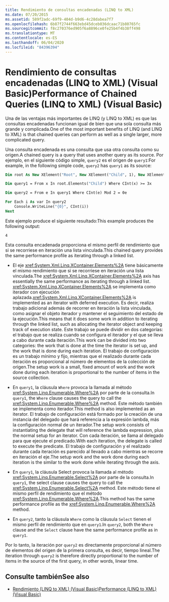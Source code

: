 ```yaml
---
title: Rendimiento de consultas encadenadas (LINQ to XML)
ms.date: 07/20/2015
ms.assetid: 589f2adc-69f9-404d-b9d6-4c28dabea7f7
ms.openlocfilehash: 6b87f2744f663ebd45dceb036dcaac71b80765fc
ms.sourcegitcommit: f8c270376ed905f6a8896ce0fe25b4f4b38ff498
ms.translationtype: MT
ms.contentlocale: es-ES
ms.lasthandoff: 06/04/2020
ms.locfileid: "84396394"
---
```

# <a name="performance-of-chained-queries-linq-to-xml-visual-basic"></a><span data-ttu-id="0eb58-102">Rendimiento de consultas encadenadas (LINQ to XML) (Visual Basic)</span><span class="sxs-lookup"><span data-stu-id="0eb58-102">Performance of Chained Queries (LINQ to XML) (Visual Basic)</span></span>

<span data-ttu-id="0eb58-103">Una de las ventajas más importantes de LINQ (y LINQ to XML) es que las consultas encadenadas funcionan igual de bien que una sola consulta más grande y complicada.</span><span class="sxs-lookup"><span data-stu-id="0eb58-103">One of the most important benefits of LINQ (and LINQ to XML) is that chained queries can perform as well as a single larger, more complicated query.</span></span>

<span data-ttu-id="0eb58-104">Una consulta encadenada es una consulta que usa otra consulta como su origen.</span><span class="sxs-lookup"><span data-stu-id="0eb58-104">A chained query is a query that uses another query as its source.</span></span> <span data-ttu-id="0eb58-105">Por ejemplo, en el siguiente código simple, `query2` es el origen de `query1`:</span><span class="sxs-lookup"><span data-stu-id="0eb58-105">For example, in the following simple code, `query2` has `query1` as its source:</span></span>

```vb
Dim root As New XElement("Root", New XElement("Child", 1), New XElement("Child", 2), New XElement("Child", 3), New XElement("Child", 4))

Dim query1 = From x In root.Elements("Child") Where CInt(x) >= 3x

Dim query2 = From e In query1 Where CInt(e) Mod 2 = 0e

For Each i As var In query2
    Console.WriteLine("{0}", CInt(i))
Next
```

<span data-ttu-id="0eb58-106">Este ejemplo produce el siguiente resultado:</span><span class="sxs-lookup"><span data-stu-id="0eb58-106">This example produces the following output:</span></span>

```console
4
```

<span data-ttu-id="0eb58-107">Esta consulta encadenada proporciona el mismo perfil de rendimiento que si se recorriese en iteración una lista vinculada.</span><span class="sxs-lookup"><span data-stu-id="0eb58-107">This chained query provides the same performance profile as iterating through a linked list.</span></span>

- <span data-ttu-id="0eb58-108">El eje <xref:System.Xml.Linq.XContainer.Elements%2A> tiene básicamente el mismo rendimiento que si se recorriese en iteración una lista vinculada.</span><span class="sxs-lookup"><span data-stu-id="0eb58-108">The <xref:System.Xml.Linq.XContainer.Elements%2A> axis has essentially the same performance as iterating through a linked list.</span></span> <span data-ttu-id="0eb58-109"><xref:System.Xml.Linq.XContainer.Elements%2A> se implementa como iterador con ejecución aplazada.</span><span class="sxs-lookup"><span data-stu-id="0eb58-109"><xref:System.Xml.Linq.XContainer.Elements%2A> is implemented as an iterator with deferred execution.</span></span> <span data-ttu-id="0eb58-110">Es decir, realiza trabajo adicional además de recorrer en iteración la lista vinculada, como asignar el objeto iterador y mantener el seguimiento del estado de la ejecución.</span><span class="sxs-lookup"><span data-stu-id="0eb58-110">This means that it does some work in addition to iterating through the linked list, such as allocating the iterator object and keeping track of execution state.</span></span> <span data-ttu-id="0eb58-111">Este trabajo se puede dividir en dos categorías: el trabajo que se realiza cuando se configura el iterador y el que se lleva a cabo durante cada iteración.</span><span class="sxs-lookup"><span data-stu-id="0eb58-111">This work can be divided into two categories: the work that is done at the time the iterator is set up, and the work that is done during each iteration.</span></span> <span data-ttu-id="0eb58-112">El trabajo de configuración es un trabajo mínimo y fijo, mientras que el realizado durante cada iteración es proporcional al número de elementos de la colección de origen.</span><span class="sxs-lookup"><span data-stu-id="0eb58-112">The setup work is a small, fixed amount of work and the work done during each iteration is proportional to the number of items in the source collection.</span></span>

- <span data-ttu-id="0eb58-113">En `query1`, la cláusula `Where` provoca la llamada al método <xref:System.Linq.Enumerable.Where%2A> por parte de la consulta.</span><span class="sxs-lookup"><span data-stu-id="0eb58-113">In `query1`, the `Where` clause causes the query to call the <xref:System.Linq.Enumerable.Where%2A> method.</span></span> <span data-ttu-id="0eb58-114">Este método también se implementa como iterador.</span><span class="sxs-lookup"><span data-stu-id="0eb58-114">This method is also implemented as an iterator.</span></span> <span data-ttu-id="0eb58-115">El trabajo de configuración está formado por la creación de una instancia del delegado que hará referencia a la expresión lambda, más la configuración normal de un iterador.</span><span class="sxs-lookup"><span data-stu-id="0eb58-115">The setup work consists of instantiating the delegate that will reference the lambda expression, plus the normal setup for an iterator.</span></span> <span data-ttu-id="0eb58-116">Con cada iteración, se llama al delegado para que ejecute el predicado.</span><span class="sxs-lookup"><span data-stu-id="0eb58-116">With each iteration, the delegate is called to execute the predicate.</span></span> <span data-ttu-id="0eb58-117">El trabajo de configuración y el realizado durante cada iteración es parecido al llevado a cabo mientras se recorre en iteración el eje.</span><span class="sxs-lookup"><span data-stu-id="0eb58-117">The setup work and the work done during each iteration is the similar to the work done while iterating through the axis.</span></span>

- <span data-ttu-id="0eb58-118">En `query1`, la cláusula Select provoca la llamada al método <xref:System.Linq.Enumerable.Select%2A> por parte de la consulta.</span><span class="sxs-lookup"><span data-stu-id="0eb58-118">In `query1`, the select clause causes the query to call the <xref:System.Linq.Enumerable.Select%2A> method.</span></span> <span data-ttu-id="0eb58-119">Este método tiene el mismo perfil de rendimiento que el método <xref:System.Linq.Enumerable.Where%2A>.</span><span class="sxs-lookup"><span data-stu-id="0eb58-119">This method has the same performance profile as the <xref:System.Linq.Enumerable.Where%2A> method.</span></span>

- <span data-ttu-id="0eb58-120">En `query2`, tanto la cláusula `Where` como la cláusula `Select` tienen el mismo perfil de rendimiento que en `query1`.</span><span class="sxs-lookup"><span data-stu-id="0eb58-120">In `query2`, both the `Where` clause and the `Select` clause have the same performance profile as in `query1`.</span></span>

 <span data-ttu-id="0eb58-121">Por lo tanto, la iteración por `query2` es directamente proporcional al número de elementos del origen de la primera consulta, es decir, tiempo lineal.</span><span class="sxs-lookup"><span data-stu-id="0eb58-121">The iteration through `query2` is therefore directly proportional to the number of items in the source of the first query, in other words, linear time.</span></span>

## <a name="see-also"></a><span data-ttu-id="0eb58-122">Consulte también</span><span class="sxs-lookup"><span data-stu-id="0eb58-122">See also</span></span>

- [<span data-ttu-id="0eb58-123">Rendimiento (LINQ to XML) (Visual Basic)</span><span class="sxs-lookup"><span data-stu-id="0eb58-123">Performance (LINQ to XML) (Visual Basic)</span></span>](performance-linq-to-xml.md)
